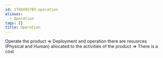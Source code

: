 ```yaml
---
id: 1740495783-operation
aliases:
  - Operation
tags: []
title: Operation
---
```


Operate the product => Deployment and operation
there are resusrces (Physical and Human) allocated to the activities of the product => There is a cost 
